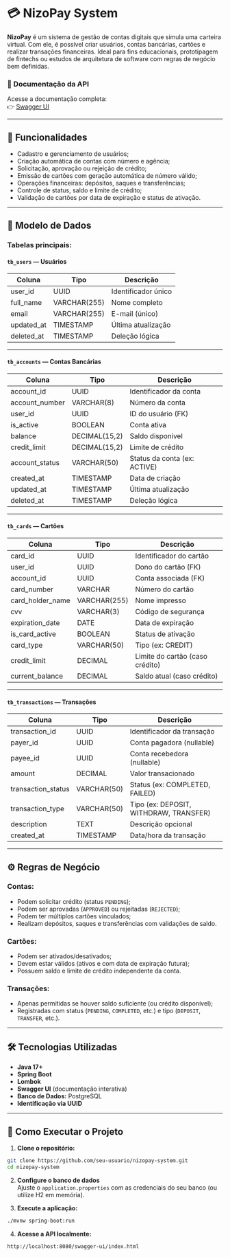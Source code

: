 # 💳 NizoPay System

**NizoPay** é um sistema de gestão de contas digitais que simula uma carteira virtual. Com ele, é possível criar usuários, contas bancárias, cartões e realizar transações financeiras. Ideal para fins educacionais, prototipagem de fintechs ou estudos de arquitetura de software com regras de negócio bem definidas.

### 🔗 Documentação da API

Acesse a documentação completa:\
👉 [Swagger UI](https://nizopay-system.onrender.com/swagger-ui/index.html#/)

---

## 📌 Funcionalidades

- Cadastro e gerenciamento de usuários;
- Criação automática de contas com número e agência;
- Solicitação, aprovação ou rejeição de crédito;
- Emissão de cartões com geração automática de número válido;
- Operações financeiras: depósitos, saques e transferências;
- Controle de status, saldo e limite de crédito;
- Validação de cartões por data de expiração e status de ativação.

---

## 🧱️ Modelo de Dados

### **Tabelas principais:**

#### `tb_users` — Usuários

| Coluna      | Tipo         | Descrição           |
| ----------- | ------------ | ------------------- |
| user\_id    | UUID         | Identificador único |
| full\_name  | VARCHAR(255) | Nome completo       |
| email       | VARCHAR(255) | E-mail (único)      |
| updated\_at | TIMESTAMP    | Última atualização  |
| deleted\_at | TIMESTAMP    | Deleção lógica      |

---

#### `tb_accounts` — Contas Bancárias

| Coluna          | Tipo          | Descrição                    |
| --------------- | ------------- | ---------------------------- |
| account\_id     | UUID          | Identificador da conta       |
| account\_number | VARCHAR(8)    | Número da conta              |
| user\_id        | UUID          | ID do usuário (FK)           |
| is\_active      | BOOLEAN       | Conta ativa                  |
| balance         | DECIMAL(15,2) | Saldo disponível             |
| credit\_limit   | DECIMAL(15,2) | Limite de crédito            |
| account\_status | VARCHAR(50)   | Status da conta (ex: ACTIVE) |
| created\_at     | TIMESTAMP     | Data de criação              |
| updated\_at     | TIMESTAMP     | Última atualização           |
| deleted\_at     | TIMESTAMP     | Deleção lógica               |

---

#### `tb_cards` — Cartões

| Coluna             | Tipo         | Descrição                       |
| ------------------ | ------------ | ------------------------------- |
| card\_id           | UUID         | Identificador do cartão         |
| user\_id           | UUID         | Dono do cartão (FK)             |
| account\_id        | UUID         | Conta associada (FK)            |
| card\_number       | VARCHAR      | Número do cartão                |
| card\_holder\_name | VARCHAR(255) | Nome impresso                   |
| cvv                | VARCHAR(3)   | Código de segurança             |
| expiration\_date   | DATE         | Data de expiração               |
| is\_card\_active   | BOOLEAN      | Status de ativação              |
| card\_type         | VARCHAR(50)  | Tipo (ex: CREDIT)               |
| credit\_limit      | DECIMAL      | Limite do cartão (caso crédito) |
| current\_balance   | DECIMAL      | Saldo atual (caso crédito)      |

---

#### `tb_transactions` — Transações

| Coluna              | Tipo        | Descrição                              |
| ------------------- | ----------- | -------------------------------------- |
| transaction\_id     | UUID        | Identificador da transação             |
| payer\_id           | UUID        | Conta pagadora (nullable)              |
| payee\_id           | UUID        | Conta recebedora (nullable)            |
| amount              | DECIMAL     | Valor transacionado                    |
| transaction\_status | VARCHAR(50) | Status (ex: COMPLETED, FAILED)         |
| transaction\_type   | VARCHAR(50) | Tipo (ex: DEPOSIT, WITHDRAW, TRANSFER) |
| description         | TEXT        | Descrição opcional                     |
| created\_at         | TIMESTAMP   | Data/hora da transação                 |

---

## ⚙️ Regras de Negócio

### Contas:

- Podem solicitar crédito (status `PENDING`);
- Podem ser aprovadas (`APPROVED`) ou rejeitadas (`REJECTED`);
- Podem ter múltiplos cartões vinculados;
- Realizam depósitos, saques e transferências com validações de saldo.

### Cartões:

- Podem ser ativados/desativados;
- Devem estar válidos (ativos e com data de expiração futura);
- Possuem saldo e limite de crédito independente da conta.

### Transações:

- Apenas permitidas se houver saldo suficiente (ou crédito disponível);
- Registradas com status (`PENDING`, `COMPLETED`, etc.) e tipo (`DEPOSIT`, `TRANSFER`, etc.).

---

## 🛠️ Tecnologias Utilizadas

- **Java 17+**
- **Spring Boot**
- **Lombok**
- **Swagger UI** (documentação interativa)
- **Banco de Dados:** PostgreSQL
- **Identificação via UUID**

---

## 🚀 Como Executar o Projeto

1. **Clone o repositório:**

```bash
git clone https://github.com/seu-usuario/nizopay-system.git
cd nizopay-system
```

2. **Configure o banco de dados**\
   Ajuste o `application.properties` com as credenciais do seu banco (ou utilize H2 em memória).

3. **Execute a aplicação:**

```bash
./mvnw spring-boot:run
```

4. **Acesse a API localmente:**

```
http://localhost:8080/swagger-ui/index.html
```

